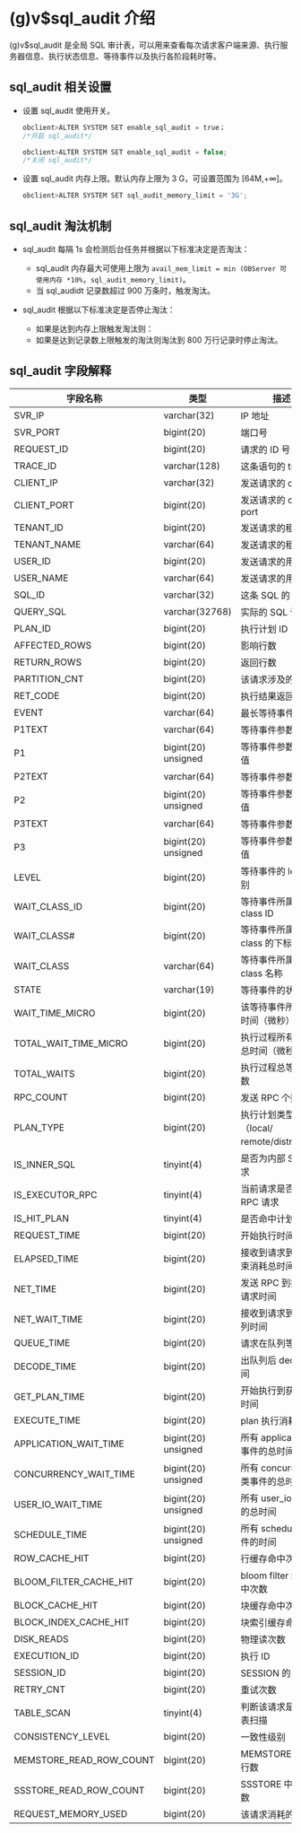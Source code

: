 (g)v$sql_audit 介绍 
======================================

(g)v$sql_audit 是全局 SQL 审计表，可以用来查看每次请求客户端来源、执行服务器信息、执行状态信息、等待事件以及执行各阶段耗时等。

sql_audit 相关设置 
-----------------------

* 设置 sql_audit 使用开关。

  ```javascript
  obclient>ALTER SYSTEM SET enable_sql_audit = true；
  /*开启 sql_audit*/
  
  obclient>ALTER SYSTEM SET enable_sql_audit = false;
  /*关闭 sql_audit*/
  ```

  




<!-- -->

* 设置 sql_audit 内存上限。默认内存上限为 3 G，可设置范围为 \[64M,+∞\]。

  ```javascript
  obclient>ALTER SYSTEM SET sql_audit_memory_limit = '3G';
  ```

  




sql_audit 淘汰机制 
-----------------------

* sql_audit 每隔 1s 会检测后台任务并根据以下标准决定是否淘汰：

  * sql_audit 内存最大可使用上限为 `avail_mem_limit = min (OBServer 可使用内存 *10%`，`sql_audit_memory_limit)`。

    
  

  
  <!-- -->

  
  <!-- -->

  * 当 sql_audidt 记录数超过 900 万条时，触发淘汰。

    
  

  




<!-- -->

* sql_audit 根据以下标准决定是否停止淘汰：

  * 如果是达到内存上限触发淘汰则：

    
  

  
  <!-- -->

  
  <!-- -->

  * 如果是达到记录数上限触发的淘汰则淘汰到 800 万行记录时停止淘汰。

    
  

  

  




sql_audit 字段解释 
-----------------------



|        **字段名称**         |       **类型**        |              **描述**              |
|-------------------------|---------------------|----------------------------------|
| SVR_IP                  | varchar(32)         | IP 地址                            |
| SVR_PORT                | bigint(20)          | 端口号                              |
| REQUEST_ID              | bigint(20)          | 请求的 ID 号                         |
| TRACE_ID                | varchar(128)        | 这条语句的 trace ID                   |
| CLIENT_IP               | varchar(32)         | 发送请求的 client IP                  |
| CLIENT_PORT             | bigint(20)          | 发送请求的 client port                |
| TENANT_ID               | bigint(20)          | 发送请求的租户 ID                       |
| TENANT_NAME             | varchar(64)         | 发送请求的租户名称                        |
| USER_ID                 | bigint(20)          | 发送请求的用户 ID                       |
| USER_NAME               | varchar(64)         | 发送请求的用户名称                        |
| SQL_ID                  | varchar(32)         | 这条 SQL 的 ID                      |
| QUERY_SQL               | varchar(32768)      | 实际的 SQL 语句                       |
| PLAN_ID                 | bigint(20)          | 执行计划 ID                          |
| AFFECTED_ROWS           | bigint(20)          | 影响行数                             |
| RETURN_ROWS             | bigint(20)          | 返回行数                             |
| PARTITION_CNT           | bigint(20)          | 该请求涉及的分区数                        |
| RET_CODE                | bigint(20)          | 执行结果返回码                          |
| EVENT                   | varchar(64)         | 最长等待事件名称                         |
| P1TEXT                  | varchar(64)         | 等待事件参数 1                         |
| P1                      | bigint(20) unsigned | 等待事件参数 1 的值                      |
| P2TEXT                  | varchar(64)         | 等待事件参数 2                         |
| P2                      | bigint(20) unsigned | 等待事件参数 2 的值                      |
| P3TEXT                  | varchar(64)         | 等待事件参数 3                         |
| P3                      | bigint(20) unsigned | 等待事件参数 3 的值                      |
| LEVEL                   | bigint(20)          | 等待事件的 level 级别                   |
| WAIT_CLASS_ID           | bigint(20)          | 等待事件所属的 class ID                 |
| WAIT_CLASS#             | bigint(20)          | 等待事件所属的 class 的下标                |
| WAIT_CLASS              | varchar(64)         | 等待事件所属的 class 名称                 |
| STATE                   | varchar(19)         | 等待事件的状态                          |
| WAIT_TIME_MICRO         | bigint(20)          | 该等待事件所等待的时间（微秒）                  |
| TOTAL_WAIT_TIME_MICRO   | bigint(20)          | 执行过程所有等待的总时间（微秒）                 |
| TOTAL_WAITS             | bigint(20)          | 执行过程总等待的次数                       |
| RPC_COUNT               | bigint(20)          | 发送 RPC 个数                        |
| PLAN_TYPE               | bigint(20)          | 执行计划类型（local/ remote/distribute） |
| IS_INNER_SQL            | tinyint(4)          | 是否为内部 SQL 请求                     |
| IS_EXECUTOR_RPC         | tinyint(4)          | 当前请求是否为 RPC 请求                   |
| IS_HIT_PLAN             | tinyint(4)          | 是否命中计划缓存                         |
| REQUEST_TIME            | bigint(20)          | 开始执行时间点                          |
| ELAPSED_TIME            | bigint(20)          | 接收到请求到执行结束消耗总时间                  |
| NET_TIME                | bigint(20)          | 发送 RPC 到接收到请求时间                  |
| NET_WAIT_TIME           | bigint(20)          | 接收到请求到进入队列时间                     |
| QUEUE_TIME              | bigint(20)          | 请求在队列等待事件                        |
| DECODE_TIME             | bigint(20)          | 出队列后 decode 时间                   |
| GET_PLAN_TIME           | bigint(20)          | 开始执行到获得计划时间                      |
| EXECUTE_TIME            | bigint(20)          | plan 执行消耗时间                      |
| APPLICATION_WAIT_TIME   | bigint(20) unsigned | 所有 application 类事件的总时间           |
| CONCURRENCY_WAIT_TIME   | bigint(20) unsigned | 所有 concurrency 类事件的总时间           |
| USER_IO_WAIT_TIME       | bigint(20) unsigned | 所有 user_io 类事件的总时间               |
| SCHEDULE_TIME           | bigint(20) unsigned | 所有 schedule 类事件的时间               |
| ROW_CACHE_HIT           | bigint(20)          | 行缓存命中次数                          |
| BLOOM_FILTER_CACHE_HIT  | bigint(20)          | bloom filter 缓存命中次数              |
| BLOCK_CACHE_HIT         | bigint(20)          | 块缓存命中次数                          |
| BLOCK_INDEX_CACHE_HIT   | bigint(20)          | 块索引缓存命中次数                        |
| DISK_READS              | bigint(20)          | 物理读次数                            |
| EXECUTION_ID            | bigint(20)          | 执行 ID                            |
| SESSION_ID              | bigint(20)          | SESSION 的 ID                     |
| RETRY_CNT               | bigint(20)          | 重试次数                             |
| TABLE_SCAN              | tinyint(4)          | 判断该请求是否含全表扫描                     |
| CONSISTENCY_LEVEL       | bigint(20)          | 一致性级别                            |
| MEMSTORE_READ_ROW_COUNT | bigint(20)          | MEMSTORE 中读的行数                   |
| SSSTORE_READ_ROW_COUNT  | bigint(20)          | SSSTORE 中读的行数                    |
| REQUEST_MEMORY_USED     | bigint(20)          | 该请求消耗的内存                         |


